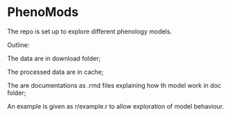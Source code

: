 # PhenoMods
The repo is set up to explore different phenology models.

Outline:

The data are in download folder;

The processed data are in cache;

The are documentations as .rmd files explaining how th model work in doc folder;

An example is given as r/example.r to allow exploration of model behaviour.
